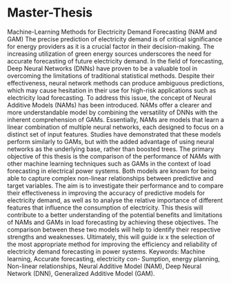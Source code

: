 # Master-Thesis
 Machine-Learning Methods for Electricity Demand Forecasting (NAM and GAM)
The precise prediction of electricity demand is of critical significance for
energy providers as it is a crucial factor in their decision-making. The
increasing utilization of green energy sources underscores the need for
accurate forecasting of future electricity demand. In the field of forecasting,
Deep Neural Networks (DNNs) have proven to be a valuable tool in
overcoming the limitations of traditional statistical methods. Despite their
effectiveness, neural network methods can produce ambiguous predictions,
which may cause hesitation in their use for high-risk applications such as
electricity load forecasting.
To address this issue, the concept of Neural Additive Models (NAMs)
has been introduced. NAMs offer a clearer and more understandable model
by combining the versatility of DNNs with the inherent comprehension of
GAMs. Essentially, NAMs are models that learn a linear combination of
multiple neural networks, each designed to focus on a distinct
set of input features. Studies have demonstrated that these models perform
similarly to GAMs, but with the added advantage of using neural networks
as the underlying base, rather than boosted trees.
The primary objective of this thesis is the comparison of the performance
of NAMs with other machine learning techniques such as GAMs in the
context of load forecasting in electrical power systems. Both models are
known for being able to capture complex non-linear relationships between
predictive and target variables. The aim is to investigate their performance
and to compare their effectiveness in improving the accuracy of predictive
models for electricity demand, as well as to analyse the relative importance
of different features that influence the consumption of electricity.
This thesis will contribute to a better understanding of the potential
benefits and limitations of NAMs and GAMs in load forecasting by achieving
these objectives. The comparison between these two models will help to
identify their respective strengths and weaknesses. Ultimately, this will guide
ix
x
the selection of the most appropriate method for improving the efficiency and
reliability of electricity demand forecasting in power systems.
Keywords: Machine learning, Accurate forecasting, electricity con-
Sumption, energy planning, Non-linear relationships, Neural Additive Model
(NAM), Deep Neural Network (DNN), Generalized Additive Model (GAM).

